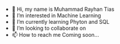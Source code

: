 - 👋 Hi, my name is Muhammad Rayhan Tias
- 👀 I’m interested in Machine Learning 
- 🌱 I’m currently learning Phyton and SQL
- 💞️ I’m looking to collaborate on 
- 📫 How to reach me Coming soon...

<!---
TheSurvivor908/TheSurvivor908 is a ✨ special ✨ repository because its `README.md` (this file) appears on your GitHub profile.
You can click the Preview link to take a look at your changes.
--->
